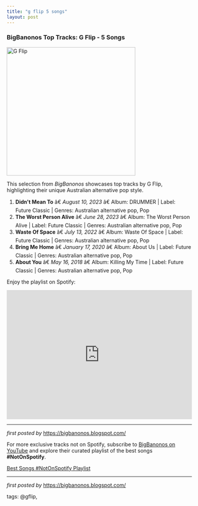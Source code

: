 ```yaml
---
title: "g flip 5 songs"
layout: post
---
```

<h3>BigBanonos Top Tracks: G Flip - 5 Songs</h3>
<div class="separator"> <a href="https://media.them.us/photos/64d3e42225e491be0a78d98e/16:9/w_2560%2Cc_limit/g-flip_header.jpg" > <img alt="G Flip" border="0" height="350" src="https://media.them.us/photos/64d3e42225e491be0a78d98e/16:9/w_2560%2Cc_limit/g-flip_header.jpg" /> </a>
</div> <p>This selection from <em>BigBanonos</em> showcases top tracks by G Flip, highlighting their unique Australian alternative pop style.</p> <ol> <li><strong>Didn't Mean To</strong> â€ <em>August 10, 2023</em> â€ Album: DRUMMER | Label: Future Classic | Genres: Australian alternative pop, Pop</li> <li><strong>The Worst Person Alive</strong> â€ <em>June 28, 2023</em> â€ Album: The Worst Person Alive | Label: Future Classic | Genres: Australian alternative pop, Pop</li> <li><strong>Waste Of Space</strong> â€ <em>July 13, 2022</em> â€ Album: Waste Of Space | Label: Future Classic | Genres: Australian alternative pop, Pop</li> <li><strong>Bring Me Home</strong> â€ <em>January 17, 2020</em> â€ Album: About Us | Label: Future Classic | Genres: Australian alternative pop, Pop</li> <li><strong>About You</strong> â€ <em>May 16, 2018</em> â€ Album: Killing My Time | Label: Future Classic | Genres: Australian alternative pop, Pop</li>
</ol> <p>Enjoy the playlist on Spotify:</p>
<iframe src="https://open.spotify.com/embed/playlist/0I2BDXKjMmjc2PZ3AojJRy?utm_source=generator" width="100%" height="352" frameBorder="0" allowfullscreen="" allow="autoplay; clipboard-write; encrypted-media; fullscreen; picture-in-picture" loading="lazy"></iframe> <hr />
<p><em>first posted by</em> <a href="https://bigbanonos.blogspot.com/" rel="noopener" target="_new">https://bigbanonos.blogspot.com/</a></p>


<!--Subscribe and Playlist Links-->
<div>
    <p>For more exclusive tracks not on Spotify, subscribe to <a href="https://www.youtube.com/@BigBanonos" target="_blank">BigBanonos on YouTube</a> and explore their curated playlist of the best songs <strong>#NotOnSpotify</strong>.</p>
    <p><a href="https://www.youtube.com/playlist?list=PLtuNtuTatqI0kFahUCbtbfenC_ET5O_tr" target="_blank">Best Songs #NotOnSpotify Playlist<br /></a></p></div>

<hr />

<p><em>first posted by</em> <a href="https://bigbanonos.blogspot.com/" rel="noopener" target="_new">https://bigbanonos.blogspot.com/</a></p>

<p>tags: @gflip,</p>
